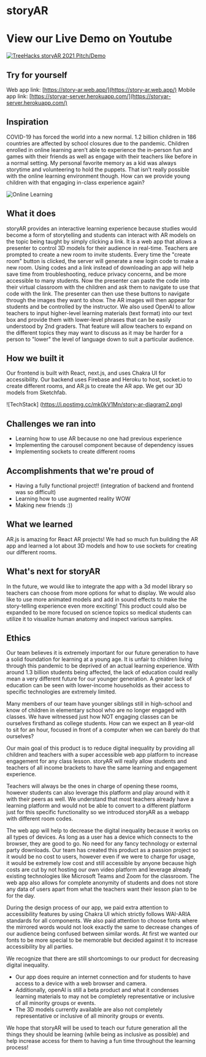# storyAR

# View our Live Demo on Youtube
[![TreeHacks storyAR 2021 Pitch/Demo](https://imgur.com/qukoYFl)](https://youtu.be/2Y-ytikZLAs)

## Try for yourself
Web app link: [https://story-ar.web.app/](https://story-ar.web.app/)
Mobile app link: [https://storyar-server.herokuapp.com/](https://storyar-server.herokuapp.com/)

## Inspiration
COVID-19 has forced the world into a new normal. 1.2 billion children in 186 countries are affected by school closures due to the pandemic. Children enrolled in online learning aren’t able to experience the in-person fun and games with their friends as well as engage with their teachers like before in a normal setting. My personal favorite memory as a kid was always storytime and volunteering to hold the puppets. That isn’t really possible with the online learning environment though. How can we provide young children with that engaging in-class experience again? 

![Online Learning](https://assets.weforum.org/editor/responsive_large_webp_mluTbkBfO0wNUHBPXthV9r_MCTQmtBbK7Xj4xrPFZiQ.webp)

## What it does
storyAR provides an interactive learning experience because studies would become a form of storytelling and students can interact with AR models on the topic being taught by simply clicking a link. It is a web app that allows a presenter to control 3D models for their audience in real-time. Teachers are prompted to create a new room to invite students. Every time the "create room" button is clicked, the server will generate a new login code to make a new room. Using codes and a link instead of downloading an app will help save time from troubleshooting, reduce privacy concerns, and be more accessible to many students. Now the presenter can paste the code into their virtual classroom with the children and ask them to navigate to use that code with the link. The presenter can then use these buttons to navigate through the images they want to show. The AR images will then appear for students and be controlled by the instructor. We also used OpenAI to allow teachers to input higher-level learning materials (text format) into our text box and provide them with lower-level phrases that can be easily understood by 2nd graders. That feature will allow teachers to expand on the different topics they may want to discuss as it may be harder for a person to "lower" the level of language down to suit a particular audience.

## How we built it
Our frontend is built with React, next.js, and uses Chakra UI for accessibility. Our backend uses Firebase and Heroku to host, socket.io to create different rooms, and AR.js to create the AR app. We get our 3D models from Sketchfab.

![TechStack]
(https://i.postimg.cc/mk0kV1Mn/story-ar-diagram2.png)

## Challenges we ran into
- Learning how to use AR because no one had previous experience
- Implementing the carousel component because of dependency issues
- Implementing sockets to create different rooms 

## Accomplishments that we're proud of
- Having a fully functional project!! (integration of backend and frontend was so difficult)
- Learning how to use augmented reality WOW
- Making new friends :))

## What we learned
AR.js is amazing for React AR projects! We had so much fun building the AR app and learned a lot about 3D models and how to use sockets for creating our different rooms.

## What's next for storyAR
In the future, we would like to integrate the app with a 3d model library so teachers can choose from more options for what to display. We would also like to use more animated models and add in sound effects to make the story-telling experience even more exciting! This product could also be expanded to be more focused on science topics so medical students can utilize it to visualize human anatomy and inspect various samples.

## Ethics
Our team believes it is extremely important for our future generation to have a solid foundation for learning at a young age. It is unfair to children living through this pandemic to be deprived of an actual learning experience. With around 1.3 billion students being affected, the lack of education could really mean a very different future for our younger generation. A greater lack of education can be seen with lower-income households as their access to specific technologies are extremely limited.

Many members of our team have younger siblings still in high-school and know of children in elementary school who are no longer engaged with classes. We have witnessed just how NOT engaging classes can be ourselves firsthand as college students. How can we expect an 8 year-old to sit for an hour, focused in front of a computer when we can barely do that ourselves?

Our main goal of this product is to reduce digital inequality by providing all children and teachers with a super accessible web app platform to increase engagement for any class lesson. storyAR will really allow students and teachers of all income brackets to have the same learning and engagement experience.

Teachers will always be the ones in charge of opening these rooms, however students can also leverage this platform and play around with it with their peers as well. We understand that most teachers already have a learning platform and would not be able to convert to a different platform just for this specific functionality so we introduced storyAR as a webapp with different room codes.

The web app will help to decrease the digital inequality because it works on all types of devices. As long as a user has a device which connects to the browser, they are good to go. No need for any fancy technology or external party downloads. Our team has created this product as a passion project so it would be no cost to users, however even if we were to charge for usage, it would be extremely low cost and still accessible by anyone because high costs are cut by not hosting our own video platform and leverage already existing technologies like Microsoft Teams and Zoom for the classroom. The web app also allows for complete anonymity of students and does not store any data of users apart from what the teachers want their lesson plan to be for the day.

During the design process of our app, we paid extra attention to accessibility features by using Chakra UI which strictly follows WAI-ARIA standards for all components. We also paid attention to choose fonts where the mirrored words would not look exactly the same to decrease changes of our audience being confused between similar words. At first we wanted our fonts to be more special to be memorable but decided against it to increase accessibility by all parties. 

We recognize that there are still shortcomings to our product for decreasing digital inequality.
- Our app does require an internet connection and for students to have access to a device with a web browser and camera.
- Additionally, openAI is still a beta product and what it condenses learning materials to may not be completely representative or inclusive of all minority groups or events.
- The 3D models currently available are also not completely representative or inclusive of all minority groups or events.

We hope that storyAR will be used to teach our future generation all the things they should be learning (while being as inclusive as possible) and help increase access for them to having a fun time throughout the learning process!
